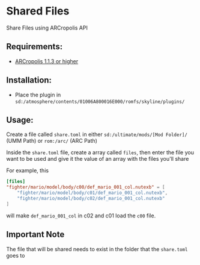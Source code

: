# Shared Files
Share Files using ARCropolis API

## Requirements:

- [ARCropolis 1.1.3 or higher](https://github.com/Raytwo/ARCropolis/releases/latest)

## Installation:

- Place the plugin in `sd:/atmosphere/contents/01006A800016E000/romfs/skyline/plugins/`

## Usage:

Create a file called `share.toml` in either `sd:/ultimate/mods/[Mod Folder]/` (UMM Path) or `rom:/arc/` (ARC Path)

Inside the `share.toml` file, create a array called `files`, then enter the file you want to be used and give it the value of an array with the files you'll share

For example, this
```toml
[files]
"fighter/mario/model/body/c00/def_mario_001_col.nutexb" = [
    "fighter/mario/model/body/c01/def_mario_001_col.nutexb",
    "fighter/mario/model/body/c02/def_mario_001_col.nutexb"
]
```

will make `def_mario_001_col` in c02 and c01 load the `c00` file.

## Important Note

The file that will be shared needs to exist in the folder that the `share.toml` goes to